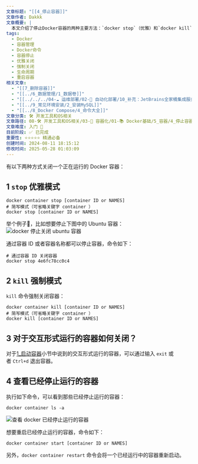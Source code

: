 ```yaml
---
文章标题: "[[4_停止容器]]"
文章作者: Dakkk
文章概要: |
  本文介绍了停止Docker容器的两种主要方法：`docker stop`（优雅）和`docker kill`（强制）。同时涵盖了交互式容器退出、查看已停止容器和重启的命令，是Docker容器生命周期管理的基础操作指南。
tags:
  - Docker
  - 容器管理
  - Docker命令
  - 容器停止
  - 优雅关闭
  - 强制关闭
  - 生命周期
  - 重启容器
相关文章:
  - "[[7_删除容器]]"
  - "[[../6_数据管理/1_数据卷]]"
  - "[[../../../04-☁️ 运维部署/02-🤖 自动化部署/10_补充：JetBrains全家桶集成服务器上的Docker服务]]"
  - "[[../9_常见环境安装/2_安装MySQL]]"
  - "[[../8_Docker Compose/4_命令大全]]"
文章分类: 🛠️ 开发工具和OS相关
文章路径: 08-🛠️ 开发工具和OS相关/03-🐋 容器化/01-📚 Docker基础/5_容器/4_停止容器.md
文章难度: 入门 🌱
目前阶段: ✅ 已完成
重要性: ⭐⭐⭐⭐⭐ 精通必备
创建时间: 2024-08-11 18:15:12
修改时间: 2025-05-28 01:03:09
---
```


有以下两种方式关闭一个正在运行的 Docker 容器：

## 1 `stop` 优雅模式

```
docker container stop [container ID or NAMES]
# 简写模式（可省略关键字 container ）
docker stop [container ID or NAMES]
```

举个例子🌰，比如想要停止下图中的 Ubuntu 容器：
![docker 停止关闭 ubuntu 容器](https://img.quanxiaoha.com/quanxiaoha/165683843779847 "docker 停止关闭 ubuntu 容器")

通过容器 ID 或者容器名称都可以停止容器，命令如下：

```
# 通过容器 ID 关闭容器
docker stop 4e6fc78cc0c4
```

## 2 `kill` 强制模式

`kill` 命令强制关闭容器：

```
docker container kill [container ID or NAMES]
# 简写模式（可省略关键字 container ）
docker kill [container ID or NAMES]
```

## 3 对于交互形式运行的容器如何关闭？

对于[1_启动容器](1_启动容器.md)小节中说到的交互形式运行的容器，可以通过输入 `exit` 或者 `Ctrl+d` 退出容器。

## 4 查看已经停止运行的容器

执行如下命令，可以看到那些已经停止运行的容器：
```
docker container ls -a
```

![查看 docker 已经停止运行的容器](https://img.quanxiaoha.com/quanxiaoha/165683898636155 "查看 docker 已经停止运行的容器")

想要重启已经停止运行的容器，命令如下：

```
docker container start [container ID or NAMES]
```

另外，`docker container restart` 命令会将一个已经运行中的容器重新启动。